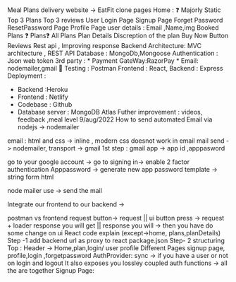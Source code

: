 Meal Plans delivery website -> EatFit clone
pages
Home : ❓
Majorly Static
Top 3 Plans
Top 3 reviews
User
Login Page
Signup Page
Forget Password
ResetPassword Page
Profile Page
user details : Email ,Name,img
Booked Plans ❓
Plans❓
All Plans
Plan Details
Discreption of the plan
Buy Now Button
Reviews
Rest api , Improving response
Backend Architecture: MVC architecture , REST API
Database : MongoDb,Mongoose
Authentication : Json web token
3rd party :
    * Payment GateWay:RazorPay
    * Email:  nodemailer,gmail 🎈
Testing : Postman
Frontend : React, Backend : Express
Deployment :
* Backend :Heroku 
* Frontend : Netlify
* Codebase : Github
* Database server : MongoDB Atlas 
Futher improvement : videos, feedback ,meal level
9/aug/2022
How to send automated Email via nodejs -> nodemailer

email : html and css -> inline , modern css doesnot work in email
mail send -> nodemailer, transport -> gmail
1st step : gmail app -> app id ,apppasword

go to your google account ->
go to signing in-> enable 2 factor authentication
Apppassword -> generate new app password
template -> string form html

node mailer use -> send the mail

Integrate our frontend to our backend ->

postman vs frontend
request button-> request || ui button press -> request + loader
response you will get || response you will -> then you have do some change on ui
React code explain (except->home, plans,planDetails)
Step -1 add backend url as proxy to react package.json
Step- 2 structuring
Top : Header -> Home,plan,login/ user profile
Different Pages
signup page, profile,login ,forgetpassword
AuthProvider:
sync -> if you have a user or not on login and logout
It also exposes you lossley coupled auth functions -> all the are together
Signup Page:
